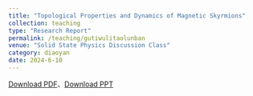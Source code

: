 ```yaml
---
title: "Topological Properties and Dynamics of Magnetic Skyrmions"
collection: teaching
type: "Research Report"
permalink: /teaching/gutiwulitaolunban
venue: "Solid State Physics Discussion Class"
category: diaoyan
date: 2024-6-10
---
```


[Download PDF](http://ShangrunLu666.github.io/files/固体物理讨论班课程论文.pdf)、[Download PPT](http://ShangrunLu666.github.io/files/固体物理讨论班课程PPT.pdf)
